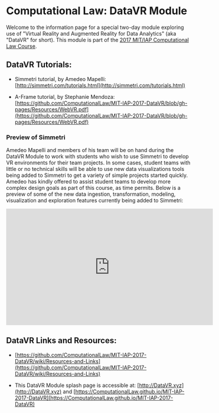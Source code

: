 # Computational Law: DataVR Module

Welcome to the information page for a special two-day module exploring use of "Virtual Reality and Augmented Reality for Data Analytics" (aka "DataVR" for short).  This module is part of the [2017 MIT/IAP Computational Law Course](https://law.mit.edu/Computational-Law-Course).

## DataVR Tutorials:

* Simmetri tutorial, by Amedeo Mapelli: [http://simmetri.com/tutorials.html](http://simmetri.com/tutorials.html)

* A-Frame tutorial, by Stephanie Mendoza: [https://github.com/ComputationalLaw/MIT-IAP-2017-DataVR/blob/gh-pages/Resources/WebVR.pdf](https://github.com/ComputationalLaw/MIT-IAP-2017-DataVR/blob/gh-pages/Resources/WebVR.pdf)

### Preview of Simmetri

Amedeo Mapelli and members of his team will be on hand during the DataVR Module to work with students who wish to use Simmetri to develop VR environments for their team projects.  In some cases, student teams with little or no technical skills will be able to use new data visualizations tools being added to Simmetri to get a variety of simple projects started quickly.  Amedeo has kindly offered to assist student teams to develop more complex design goals as part of this course, as time permits.  Below is a preview of some of the new data ingestion, transformation, modeling, visualization and exploration features currently being added to Simmetri:

<center>
<iframe width="560" height="315" src="https://www.youtube.com/embed/k2qTVJiuEwU" frameborder="0" allowfullscreen></iframe>
</center>

## DataVR Links and Resources: 

* [https://github.com/ComputationalLaw/MIT-IAP-2017-DataVR/wiki/Resources-and-Links](https://github.com/ComputationalLaw/MIT-IAP-2017-DataVR/wiki/Resources-and-Links)

* This DataVR Module splash page is accessible at: [http://DataVR.xyz](http://DataVR.xyz) and [https://ComputationalLaw.github.io/MIT-IAP-2017-DataVR](https://ComputationalLaw.github.io/MIT-IAP-2017-DataVR)
